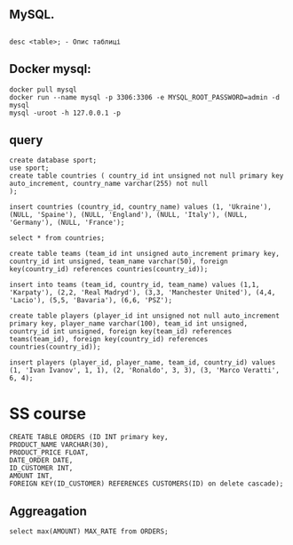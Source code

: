 ## MySQL.
##

    desc <table>; - Опис таблиці
      
## Docker mysql:
        
    docker pull mysql
    docker run --name mysql -p 3306:3306 -e MYSQL_ROOT_PASSWORD=admin -d mysql
    mysql -uroot -h 127.0.0.1 -p

## query
    create database sport;
    use sport;
    create table countries ( country_id int unsigned not null primary key auto_increment, country_name varchar(255) not null                            );
    
    insert countries (country_id, country_name) values (1, 'Ukraine'), (NULL, 'Spaine'), (NULL, 'England'), (NULL, 'Italy'), (NULL, 'Germany'), (NULL, 'France');
    
    select * from countries;
    
    create table teams (team_id int unsigned auto_increment primary key, country_id int unsigned, team_name varchar(50), foreign key(country_id) references countries(country_id));
    
    insert into teams (team_id, country_id, team_name) values (1,1, 'Karpaty'), (2,2, 'Real Madryd'), (3,3, 'Manchester United'), (4,4, 'Lacio'), (5,5, 'Bavaria'), (6,6, 'PSZ');
    
    create table players (player_id int unsigned not null auto_increment primary key, player_name varchar(100), team_id int unsigned, country_id int unsigned, foreign key(team_id) references teams(team_id), foreign key(country_id) references countries(country_id));
    
    insert players (player_id, player_name, team_id, country_id) values (1, 'Ivan Ivanov', 1, 1), (2, 'Ronaldo', 3, 3), (3, 'Marco Veratti', 6, 4);















# SS course
    CREATE TABLE ORDERS (ID INT primary key, 
    PRODUCT_NAME VARCHAR(30), 
    PRODUCT_PRICE FLOAT,
    DATE_ORDER DATE,
    ID_CUSTOMER INT,
    AMOUNT INT,
    FOREIGN KEY(ID_CUSTOMER) REFERENCES CUSTOMERS(ID) on delete cascade);
    
## Aggreagation
    select max(AMOUNT) MAX_RATE from ORDERS;
